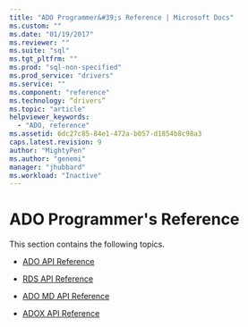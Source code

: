 ```yaml
---
title: "ADO Programmer&#39;s Reference | Microsoft Docs"
ms.custom: ""
ms.date: "01/19/2017"
ms.reviewer: ""
ms.suite: "sql"
ms.tgt_pltfrm: ""
ms.prod: "sql-non-specified"
ms.prod_service: "drivers"
ms.service: ""
ms.component: "reference"
ms.technology: “drivers”
ms.topic: "article"
helpviewer_keywords: 
  - "ADO, reference"
ms.assetid: 6dc27c85-84e1-472a-b057-d1854b8c98a3
caps.latest.revision: 9
author: "MightyPen"
ms.author: "genemi"
manager: "jhubbard"
ms.workload: "Inactive"
---
```

# ADO Programmer&#39;s Reference
This section contains the following topics.  
  
-   [ADO API Reference](../../ado/reference/ado-api/ado-api-reference.md)  
  
-   [RDS API Reference](../../ado/reference/rds-api/rds-api-reference.md)  
  
-   [ADO MD API Reference](../../ado/reference/ado-md-api/ado-md-api-reference.md)  
  
-   [ADOX API Reference](../../ado/reference/adox-api/adox-api-reference.md)

